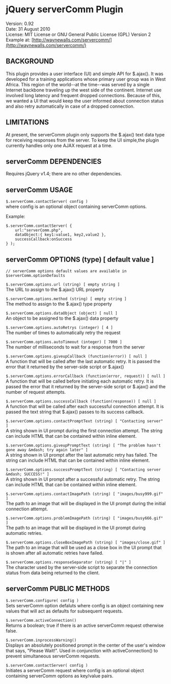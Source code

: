 # jQuery serverComm Plugin #

Version: 0.92  
Date: 31 August 2010  
License: MIT License or GNU General Public License (GPL) Version 2   
Example at: [http://waynewalls.com/servercomm/](http://waynewalls.com/servercomm/)

## BACKGROUND ##

This plugin provides a user interface (UI) and simple API for
$.ajax().  It was developed for a training applications whose primary user
group was in West Africa. This region of the world--at the time--was served by
a single Internet backbone traveling up the west side of the continent.
Internet use involved long latency and frequent dropped connections. Because of
this, we wanted a UI that would keep the user informed about connection status
and also retry automatically in case of a dropped connection.

## LIMITATIONS ##

At present, the serverComm plugin only supports the $.ajax() text data type
for receiving responses from the server. To keep the UI simple,the plugin
currently handles only one AJAX request at a time.


## serverComm DEPENDENCIES ##

Requires jQuery v1.4;  there are no other dependencies.


## serverComm USAGE ##

`$.serverComm.contactServer( config )`  
where config is an optional object containing serverComm options.

Example:

    $.serverComm.contactServer( {
        url:"serverComm.php",
        dataObject:{ key1:value1, key2,value2 },
        successCallback:onSuccess   
    } );
    

## serverComm OPTIONS (type) [ default value ] ##

`// serverComm options default values are available in $serverComm.optionDefaults`

`$.serverComm.options.url (string) [ empty string ]`  
The URL to assign to the $.ajax() URL property

`$.serverComm.options.method (string) [ empty string ]`  
The method to assign to the $.ajax() type property

`$.serverComm.options.dataObject (object) [ null ]`  
An object to be assigned to the $.ajax() data property

`$.serverComm.options.autoRetrys (integer) [ 4 ]`  
The number of times to automatically retry the request

`$.serverComm.options.autoTimeout (integer) [ 7000 ]`  
The number of milliseconds to wait for a response from the server

`$.serverComm.options.giveupCallback (function(error)) [ null ]`  
A function that will be called after the last automatic retry.  It is passed
the error that it returned by the server-side script or $.ajax()

`$.serverComm.options.errorCallback (function(error, request)) [ null ]`  
A function that will be called before initiating each automatic retry.    It is
passed the error that it returned by the server-side script or $.ajax() and the
number of request attempts.

`$.serverComm.options.successCallback (function(response)) [ null ]`  
A function that will be called after each successful connection attempt. It is
passed the text string that $.ajax() passes to its success callback.

`$.serverComm.options.contactPromptText (string) [ "Contacting server" ]`  
A string shown in UI prompt during the first connection attempt.  The string
can include HTML that can be contained within inline element.

`$.serverComm.options.giveupPromptText (string) [ "The problem hasn't gone away
&mdash; try again later" ]`  
A string shown in UI prompt after the last automatic retry has failed.  The
string can include HTML that can be contained within inline element.

`$.serverComm.options.successPromptText (string) [ "Contacting server &mdash;
SUCCESS!" ]`  
A string shown in UI prompt after a successful automatic retry.  The string can
include HTML that can be contained within inline element.

`$.serverComm.options.contactImagePath (string) [ "images/busy999.gif" ]`  
The path to an image that will be displayed in the UI prompt during the initial
connection attempt.

`$.serverComm.options.problemImagePath (string) [ "images/busy666.gif" ]`  
The path to an image that will be displayed in the UI prompt during automatic
retries.

`$.serverComm.options.closeBoxImagePath (string) [ "images/close.gif" ]`  
The path to an image that will be used as a close box in the UI prompt that is
shown after all automatic retries have failed.

`$.serverComm.options.responseSeparator (string) [ "|" ]`  
The character used by the server-side script to separate the connection status
from data being returned to the client.


## serverComm PUBLIC METHODS ##

`$.serverComm.configure( config )`  
Sets serverComm option defaluts where config is an object containing new values that
will act as defaults for subsequent requests.

`$.serverComm.activeConnection()`  
Returns a boolean; true if there is an active serverComm request otherwise
false.

`$.serverComm.inprocessWarning()`  
Displays an absolutely positioned prompt in the center of the user's window
that says, "Please Wait!".  Used in conjunction with activeConnection() to
prevent simultaneous serverComm requests.

`$.serverComm.contactServer( config )`  
Initiates a serverComm request where config is an optional object containing
serverComm options as key/value pairs.
